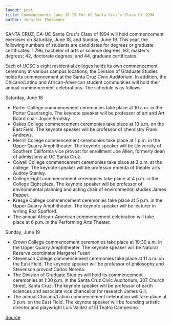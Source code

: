 ```yaml
---
layout: post
title: Commencements June 18-19 For UC Santa Cruz's Class Of 1994 
author: Jennifer Thelander
---
```


SANTA CRUZ, CA-UC Santa Cruz's Class of 1994 will hold  commencement exercises on Saturday, June 18, and Sunday, June 19.  This year, the following numbers of students are candidates for  degrees or graduate certificates: 1,796, bachelor of arts or science  degrees; 93, master's degrees; 42, doctorate degrees; and 44,  graduate certificates.

Each of UCSC's eight residential colleges holds its own  commencement ceremony at various campus locations; the Division  of Graduate Studies holds its commencement at the Santa Cruz Civic  Auditorium. In addition, the Chicano/Latino and African-American  student communities will hold their annual commencement  celebrations. The schedule is as follows:

Saturday, June 18

* Porter College commencement ceremonies take place at 10  a.m. in the Porter Quadrangle. The keynote speaker will be professor  of art and Art Board chair Joyce Brodsky.
* Oakes College commencement ceremonies take place at 10  a.m. on the East Field. The keynote speaker will be professor of  chemistry Frank Andrews.
* Merrill College commencement ceremonies take place at 1  p.m. in the Upper Quarry Amphitheater. The keynote speaker will be  University of Southern California vice provost for enrollment Joe  Allen, formerly dean of admissions at UC Santa Cruz.
* Cowell College commencement ceremonies take place at 3  p.m. at the college. The keynote speaker will be professor emerita of  theater arts Audrey Stanley.
* College Eight commencement ceremonies take place at 4  p.m. in the College Eight plaza. The keynote speaker will be professor  of environmental planning and acting chair of environmental studies  James Pepper.
* Kresge College commencement ceremonies take place at 5  p.m. in the Upper Quarry Amphitheater. The keynote speaker will be  lecturer in writing Roz Spafford.
* The annual African-American commencement celebration  will take place at 6 p.m. in the Performing Arts Theater.

Sunday, June 19

* Crown College commencement ceremonies take place at  10:30 a.m. in the Upper Quarry Amphitheater. The keynote speaker  will be Natural Reserve coordinator Margaret Fusari.
* Stevenson College commencement ceremonies take place at  11 a.m. on the East Field. The keynote speaker will be professor of  philosophy and Stevenson provost Carlos Noreña.
* The Division of Graduate Studies will hold its  commencement ceremonies at 1:30 p.m. in the Santa Cruz Civic  Auditorium, 307 Church Street, Santa Cruz. The keynote speaker will  be professor of earth sciences and associate vice chancellor for  research James Gill.
* The annual Chicano/Latino commencement celebration will  take place at 3 p.m. on the East Field. The keynote speaker will be  founding artistic director and playwright Luis Valdez of El Teatro  Campesino.

[Source](http://www1.ucsc.edu/news_events/press_releases/archive/93-94/06-94/060694-94-Commencements_a.html "Permalink to 060694-94-Commencements_a")

